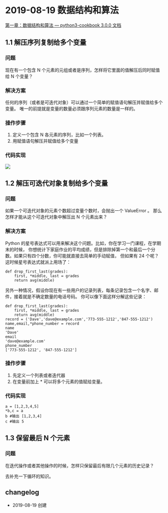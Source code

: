 # 2019-08-19 数据结构和算法

[第一章：数据结构和算法 — python3-cookbook 3.0.0 文档](https://python3-cookbook.readthedocs.io/zh_CN/latest/chapters/p01_data_structures_algorithms.html)

## 1.1 解压序列复制给多个变量

### 问题

现在有一个包含 N 个元素的元组或者是序列，怎样将它里面的值解压后同时赋值给 N 个变量？

### 解决方案

任何的序列（或者是可迭代对象）可以通过一个简单的赋值语句解压并赋值给多个变量。 唯一的前提就是变量的数量必须跟序列元素的数量是一样的。

### 操作步骤

1. 定义一个包含 N 各元素的序列，比如一个列表。
2. 用赋值语句解压并赋值给多个变量

### 代码实现

![](https://ws1.sinaimg.cn/large/006tNc79ly1g65g4ubswmj30w20hiwfg.jpg)

## 1.2 解压可迭代对象复制给多个变量

### 问题

如果一个可迭代对象的元素个数超过变量个数时，会抛出一个 ValueError 。 那么怎样才能从这个可迭代对象中解压出 N 个元素出来？

### 解决方案

Python 的星号表达式可以用来解决这个问题。比如，你在学习一门课程，在学期末的时候， 你想统计下家庭作业的平均成绩，但是排除掉第一个和最后一个分数。如果只有四个分数，你可能就直接去简单的手动赋值， 但如果有 24 个呢？这时候星号表达式就派上用场了：

```
def drop_first_last(grades):
    first, *middle, last = grades
    return avg(middle)
```

另外一种情况，假设你现在有一些用户的记录列表，每条记录包含一个名字、邮件，接着就是不确定数量的电话号码。 你可以像下面这样分解这些记录：

```
def drop_first_last(grades):
    first, *middle, last = grades
    return avg(middle)
record = ('Dave','dave@example.com','773-555-1212','847-555-1212')
name,email,*phone_number = record
name
'Dave'
email
'dave@example.com'
phone_number
['773-555-1212', '847-555-1212']
```

### 操作步骤

1. 先定义一个列表或者迭代器
2. 在变量前加上 * 可以将多个元素的值赋给变量。

### 代码实现

```
a = [1,2,3,4,5]
*b,c = a
b #输出 [1,2,3,4]
c #输出 5
```

## 1.3 保留最后 N 个元素

### 问题

在迭代操作或者其他操作的时候，怎样只保留最后有限几个元素的历史记录？

去补充一下循环的知识。

## changelog

- 2019-08-19 创建


